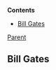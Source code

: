 <!-- START doctoc generated TOC please keep comment here to allow auto update -->
<!-- DON'T EDIT THIS SECTION, INSTEAD RE-RUN doctoc TO UPDATE -->
**Contents**

- [Bill Gates](#bill-gates)

<!-- END doctoc generated TOC please keep comment here to allow auto update -->

[Parent](#pages/blog/cv19/index)

## Bill Gates
